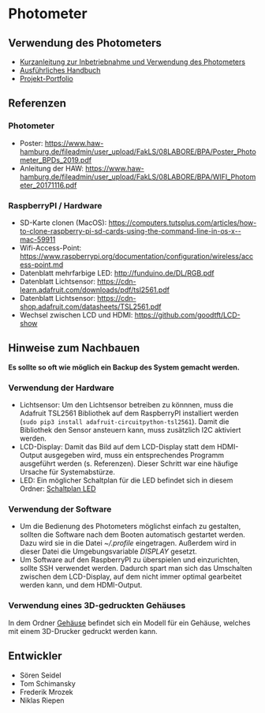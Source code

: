# Photometer

## Verwendung des Photometers
* [Kurzanleitung zur Inbetriebnahme und Verwendung des Photometers](Dokumentation/Kurzanleitung.pdf)
* [Ausführliches Handbuch](Dokumentation/Handbuch.pdf)
* [Projekt-Portfolio](Dokumentation/Portfolio.pdf)

## Referenzen
### Photometer
* Poster: https://www.haw-hamburg.de/fileadmin/user_upload/FakLS/08LABORE/BPA/Poster_Photometer_BPDs_2019.pdf
* Anleitung der HAW: https://www.haw-hamburg.de/fileadmin/user_upload/FakLS/08LABORE/BPA/WIFI_Photometer_20171116.pdf
### RaspberryPI / Hardware
* SD-Karte clonen (MacOS): https://computers.tutsplus.com/articles/how-to-clone-raspberry-pi-sd-cards-using-the-command-line-in-os-x--mac-59911
* Wifi-Access-Point: https://www.raspberrypi.org/documentation/configuration/wireless/access-point.md
* Datenblatt mehrfarbige LED: http://funduino.de/DL/RGB.pdf
* Datenblatt Lichtsensor: https://cdn-learn.adafruit.com/downloads/pdf/tsl2561.pdf
* Datenblatt Lichtsensor: https://cdn-shop.adafruit.com/datasheets/TSL2561.pdf
* Wechsel zwischen LCD und HDMI: https://github.com/goodtft/LCD-show
## Hinweise zum Nachbauen
**Es sollte so oft wie möglich ein Backup des System gemacht werden.**
### Verwendung der Hardware
* Lichtsensor: Um den Lichtsensor betreiben zu könnnen, muss die Adafruit TSL2561 Bibliothek auf dem RaspberryPI installiert werden (`sudo pip3 install adafruit-circuitpython-tsl2561`). Damit die Bibliothek den Sensor ansteuern kann, muss zusätzlich I2C aktiviert werden.
* LCD-Display: Damit das Bild auf dem LCD-Display statt dem HDMI-Output ausgegeben wird, muss ein entsprechendes Programm ausgeführt werden (s. Referenzen). Dieser Schritt war eine häufige Ursache für Systemabstürze.
* LED: Ein möglicher Schaltplan für die LED befindet sich in diesem Ordner: [Schaltplan LED](LED)
### Verwendung der Software
* Um die Bedienung des Photometers möglichst einfach zu gestalten, sollten die Software nach dem Booten automatisch gestartet werden. Dazu wird sie in die Datei *~/.profile* eingetragen. Außerdem wird in dieser Datei die Umgebungsvariable *DISPLAY* gesetzt.
* Um Software auf den RaspberryPI zu überspielen und einzurichten, sollte SSH verwendet werden. Dadurch spart man sich das Umschalten zwischen dem LCD-Display, auf dem nicht immer optimal gearbeitet werden kann, und dem HDMI-Output.
### Verwendung eines 3D-gedruckten Gehäuses
In dem Ordner [Gehäuse](Gehäuse) befindet sich ein Modell für ein Gehäuse, welches mit einem 3D-Drucker gedruckt werden kann.
## Entwickler
* Sören Seidel
* Tom Schimansky
* Frederik Mrozek
* Niklas Riepen

